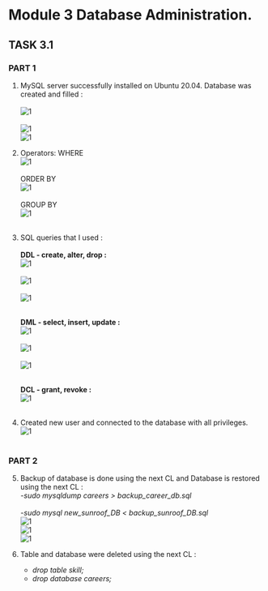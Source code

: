 # Module 3 Database Administration.

## TASK 3.1

### PART 1

1. MySQL server successfully installed on Ubuntu 20.04. Database was created and filled :</br></br>
   ![1](./screenshots/1.png)</br></br>
   ![1](./screenshots/2.png)</br>
   ![1](./screenshots/3.png)</br>

2. Operators:
   WHERE</br>
   ![1](./screenshots/4.png)</br></br>
   ORDER BY</br>
   ![1](./screenshots/5.png)</br></br>
   GROUP BY</br>
   ![1](./screenshots/6.png)</br></br>

3. SQL queries that I used :</br></br>
   **DDL - create, alter, drop :**</br>
   ![1](./screenshots/7.png)</br></br>
   ![1](./screenshots/8.png)</br></br>
   ![1](./screenshots/9.png)</br></br>

   **DML - select, insert, update :**</br>
   ![1](./screenshots/4.png)</br></br>
   ![1](./screenshots/10.png)</br></br>
   ![1](./screenshots/11.png)</br></br>

   **DCL - grant, revoke :**</br>
   ![1](./screenshots/12.png)</br></br>

4. Created new user and connected to the database with all privileges.</br>
   ![1](./screenshots/13.png)</br></br>

### PART 2

5. Backup of database is done using the next CL and Database is restored using the next CL :</br> -_sudo mysqldump careers > backup_career_db.sql_</br></br> -_sudo mysql new_sunroof_DB < backup_sunroof_DB.sql_</br>
   ![1](./screenshots/14.png)</br>
   ![1](./screenshots/15.png)</br>
   ![1](./screenshots/16.png)</br>

6. Table and database were deleted using the next CL :</br>
   - _drop table skill;_
   - _drop database careers;_
